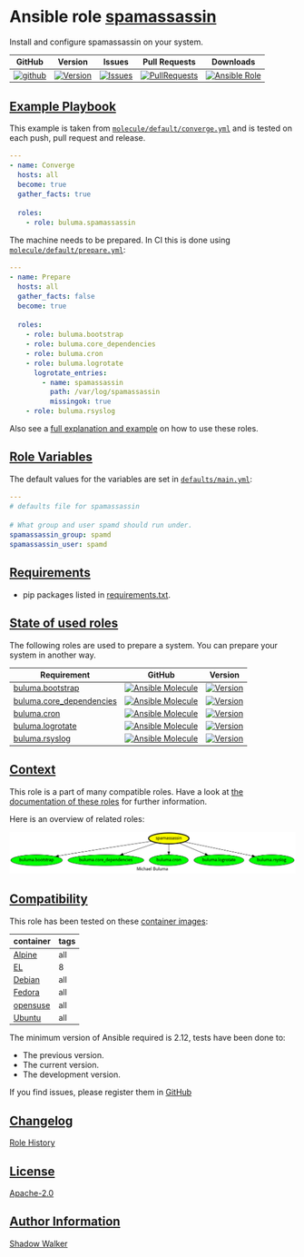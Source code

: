 # Ansible role [spamassassin](https://galaxy.ansible.com/ui/standalone/roles/buluma/spamassassin/documentation)

Install and configure spamassassin on your system.

|GitHub|Version|Issues|Pull Requests|Downloads|
|------|-------|------|-------------|---------|
|[![github](https://github.com/buluma/ansible-role-spamassassin/actions/workflows/molecule.yml/badge.svg)](https://github.com/buluma/ansible-role-spamassassin/actions/workflows/molecule.yml)|[![Version](https://img.shields.io/github/release/buluma/ansible-role-spamassassin.svg)](https://github.com/buluma/ansible-role-spamassassin/releases/)|[![Issues](https://img.shields.io/github/issues/buluma/ansible-role-spamassassin.svg)](https://github.com/buluma/ansible-role-spamassassin/issues/)|[![PullRequests](https://img.shields.io/github/issues-pr-closed-raw/buluma/ansible-role-spamassassin.svg)](https://github.com/buluma/ansible-role-spamassassin/pulls/)|[![Ansible Role](https://img.shields.io/ansible/role/d/buluma/spamassassin)](https://galaxy.ansible.com/ui/standalone/roles/buluma/spamassassin/documentation)|

## [Example Playbook](#example-playbook)

This example is taken from [`molecule/default/converge.yml`](https://github.com/buluma/ansible-role-spamassassin/blob/master/molecule/default/converge.yml) and is tested on each push, pull request and release.

```yaml
---
- name: Converge
  hosts: all
  become: true
  gather_facts: true

  roles:
    - role: buluma.spamassassin
```

The machine needs to be prepared. In CI this is done using [`molecule/default/prepare.yml`](https://github.com/buluma/ansible-role-spamassassin/blob/master/molecule/default/prepare.yml):

```yaml
---
- name: Prepare
  hosts: all
  gather_facts: false
  become: true

  roles:
    - role: buluma.bootstrap
    - role: buluma.core_dependencies
    - role: buluma.cron
    - role: buluma.logrotate
      logrotate_entries:
        - name: spamassassin
          path: /var/log/spamassassin
          missingok: true
    - role: buluma.rsyslog
```

Also see a [full explanation and example](https://buluma.github.io/how-to-use-these-roles.html) on how to use these roles.

## [Role Variables](#role-variables)

The default values for the variables are set in [`defaults/main.yml`](https://github.com/buluma/ansible-role-spamassassin/blob/master/defaults/main.yml):

```yaml
---
# defaults file for spamassassin

# What group and user spamd should run under.
spamassassin_group: spamd
spamassassin_user: spamd
```

## [Requirements](#requirements)

- pip packages listed in [requirements.txt](https://github.com/buluma/ansible-role-spamassassin/blob/master/requirements.txt).

## [State of used roles](#state-of-used-roles)

The following roles are used to prepare a system. You can prepare your system in another way.

| Requirement | GitHub | Version |
|-------------|--------|--------|
|[buluma.bootstrap](https://galaxy.ansible.com/buluma/bootstrap)|[![Ansible Molecule](https://github.com/buluma/ansible-role-bootstrap/actions/workflows/molecule.yml/badge.svg)](https://github.com/buluma/ansible-role-bootstrap/actions/workflows/molecule.yml)|[![Version](https://img.shields.io/github/release/buluma/ansible-role-bootstrap.svg)](https://github.com/shadowwalker/ansible-role-bootstrap)|
|[buluma.core_dependencies](https://galaxy.ansible.com/buluma/core_dependencies)|[![Ansible Molecule](https://github.com/buluma/ansible-role-core_dependencies/actions/workflows/molecule.yml/badge.svg)](https://github.com/buluma/ansible-role-core_dependencies/actions/workflows/molecule.yml)|[![Version](https://img.shields.io/github/release/buluma/ansible-role-core_dependencies.svg)](https://github.com/shadowwalker/ansible-role-core_dependencies)|
|[buluma.cron](https://galaxy.ansible.com/buluma/cron)|[![Ansible Molecule](https://github.com/buluma/ansible-role-cron/actions/workflows/molecule.yml/badge.svg)](https://github.com/buluma/ansible-role-cron/actions/workflows/molecule.yml)|[![Version](https://img.shields.io/github/release/buluma/ansible-role-cron.svg)](https://github.com/shadowwalker/ansible-role-cron)|
|[buluma.logrotate](https://galaxy.ansible.com/buluma/logrotate)|[![Ansible Molecule](https://github.com/buluma/ansible-role-logrotate/actions/workflows/molecule.yml/badge.svg)](https://github.com/buluma/ansible-role-logrotate/actions/workflows/molecule.yml)|[![Version](https://img.shields.io/github/release/buluma/ansible-role-logrotate.svg)](https://github.com/shadowwalker/ansible-role-logrotate)|
|[buluma.rsyslog](https://galaxy.ansible.com/buluma/rsyslog)|[![Ansible Molecule](https://github.com/buluma/ansible-role-rsyslog/actions/workflows/molecule.yml/badge.svg)](https://github.com/buluma/ansible-role-rsyslog/actions/workflows/molecule.yml)|[![Version](https://img.shields.io/github/release/buluma/ansible-role-rsyslog.svg)](https://github.com/shadowwalker/ansible-role-rsyslog)|

## [Context](#context)

This role is a part of many compatible roles. Have a look at [the documentation of these roles](https://buluma.github.io/) for further information.

Here is an overview of related roles:

![dependencies](https://raw.githubusercontent.com/buluma/ansible-role-spamassassin/png/requirements.png "Dependencies")

## [Compatibility](#compatibility)

This role has been tested on these [container images](https://hub.docker.com/u/buluma):

|container|tags|
|---------|----|
|[Alpine](https://hub.docker.com/r/buluma/alpine)|all|
|[EL](https://hub.docker.com/r/buluma/enterpriselinux)|8|
|[Debian](https://hub.docker.com/r/buluma/debian)|all|
|[Fedora](https://hub.docker.com/r/buluma/fedora)|all|
|[opensuse](https://hub.docker.com/r/buluma/opensuse)|all|
|[Ubuntu](https://hub.docker.com/r/buluma/ubuntu)|all|

The minimum version of Ansible required is 2.12, tests have been done to:

- The previous version.
- The current version.
- The development version.

If you find issues, please register them in [GitHub](https://github.com/buluma/ansible-role-spamassassin/issues)

## [Changelog](#changelog)

[Role History](https://github.com/buluma/ansible-role-spamassassin/blob/master/CHANGELOG.md)

## [License](#license)

[Apache-2.0](https://github.com/buluma/ansible-role-spamassassin/blob/master/LICENSE)

## [Author Information](#author-information)

[Shadow Walker](https://buluma.github.io/)
